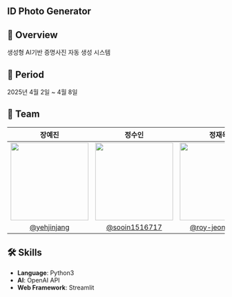 ## ID Photo Generator 

## 📌 Overview

생성형 AI기반 증명사진 자동 생성 시스템 

## 📅 Period

2025년 4월 2일 ~ 4월 8일 

## 👥 Team

|                                                 장예진                                                  |                                                 정수인                                                  |                                                 정재욱                                                  |
| :-----------------------------------------------------------------------------------------------------: | :-----------------------------------------------------------------------------------------------------: | :-----------------------------------------------------------------------------------------------------: |
| <img src="https://avatars.githubusercontent.com/u/101628142?v=4" width="180"> | <img src="https://avatars.githubusercontent.com/u/192847666?v=4" width="180"> | <img src="https://avatars.githubusercontent.com/u/198744774?v=4" width="180"> |
|                    [@yehjinjang](https://github.com/yehjinjang)                     |                              [@sooin1516717](https://github.com/sooin1516717)                               |                              [@roy-jeong1116](https://github.com/roy-jeong1116)                               |

## 🛠️ Skills

- **Language**: Python3
- **AI**: OpenAI API
- **Web Framework**: Streamlit
